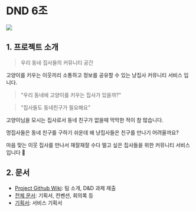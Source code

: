 # DND 6조
![](https://images.velog.io/images/ppby/post/3a28758b-9cc3-4365-9e34-bbe5dc57b9f5/%E1%84%80%E1%85%A9%E1%84%8B%E1%85%A3%E1%86%BC%E1%84%8B%E1%85%B52.png)

## 1. 프로젝트 소개

> 우리 동네 집사들의 커뮤니티 공간

고양이를 키우는 이웃끼리 소통하고 정보를 공유할 수 있는 냥집사 커뮤니티 서비스 입니다.

>"우리 동네에 고양이를 키우는 집사가 있을까?"

>"집사들도 동네친구가 필요해요"

고양이님을 모시는 집사로서 동네 친구가 없을때 막막한 적이 참 많습니다.

멍집사들은 동네 친구를 구하기 쉬운데 왜 냥집사들은 친구를 만나기 어려울까요?

마음 맞는 이웃 집사를 만나서 재잘재잘 수다 떨고 싶은 집사들을 위한 커뮤니티 서비스 입니다 🙂

## 2. 문서

- [Project Github Wiki](https://github.com/dnd-mentee-3rd/dnd-mentee-3rd-6-repo/wiki): 팀 소개, D&D 과제 제출
- [전체 문서](https://www.notion.so/3d5aad638b2b475e9b248e113865659f?v=5c4b7c8283014cddbf68337a141e5fc5): 기획서, 컨벤션, 회의록 등
- [기획서](https://www.notion.so/598df359226f4a4a851ad1614875eb98): 서비스 기획서
